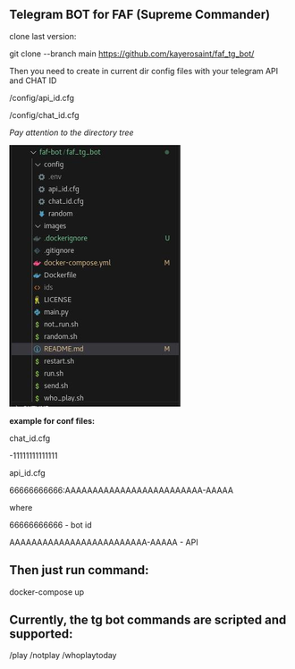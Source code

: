 ## Telegram BOT for FAF (Supreme Commander)

clone last version:
    
git clone --branch main https://github.com/kayerosaint/faf_tg_bot/

Then you need to create in current dir config files with your telegram API and CHAT ID

/config/api_id.cfg

/config/chat_id.cfg

_Pay attention to the directory tree_

![Pay attention to the directory tree.](https://github.com/kayerosaint/faf_tg_bot/blob/main/images/2024-01-24_17-17-26.jpg)

**example for conf files:**

chat_id.cfg

-11111111111111

api_id.cfg

66666666666:AAAAAAAAAAAAAAAAAAAAAAAAA-AAAAA

where

66666666666 - bot id

AAAAAAAAAAAAAAAAAAAAAAAAA-AAAAA - API

## Then just run command:

docker-compose up

## Currently, the tg bot commands are scripted and supported:

/play
/notplay
/whoplaytoday